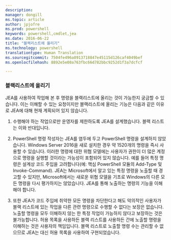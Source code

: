```yaml
---
description: 
manager: dongill
ms.topic: article
author: jpjofre
ms.prod: powershell
keywords: powershell,cmdlet,jea
ms.date: 2016-06-22
title: "블랙리스트에 올리기"
ms.technology: powershell
translationtype: Human Translation
ms.sourcegitcommit: 7504fe496a8913718847e45115d126caf4049bef
ms.openlocfilehash: 8892e5e08a763fbc66d782bbc9252d1f3a7dcfcf

---
```


### 블랙리스트에 올리기
JEA를 사용하여 작업해 본 후 명령을 블랙리스트에 올리는 것이 가능한지 궁금할 수 있습니다.
이는 이해할 수 있는 요청이지만 블랙리스트에 올리는 기능은 다음과 같은 이유로 JEA에 대해 현재 계획되어 있지 않습니다.

1.  수행해야 하는 작업으로만 운영자를 제한하도록 JEA를 설계했습니다.
블랙 리스트는 이와 반대입니다.

2.  PowerShell 명령 작성자는 JEA를 염두에 두고 PowerShell 명령을 설계하지 않았습니다.
Windows Server 2016을 새로 설치한 경우 약 1520개의 명령을 즉시 사용할 수 있습니다.
이러한 명령에 대한 위협 모델에는 사용자가 권한이 더 많은 계정으로 명령을 실행할 것이라는 가능성이 포함되어 있지 않습니다.
예를 들어 특정 명령은 설계상 코드 주입을 고려합니다(예: 핵심 PowerShell 모듈의 Add-Type 및 Invoke-Command).
JEA는 Microsoft에서 알고 있는 특정 명령을 노출할 때 경고할 수 있지만, Microsoft에서는 새로운 위협 모델을 기초로 Windows의 다른 모든 명령을 다시 평가하지는 않았습니다.
JEA를 통해 노출하는 명령의 기능을 이해해야 합니다.  

3.  또한 JEA가 코드 주입에 취약한 모든 명령을 차단한다고 해도 악의적인 사용자가 블랙 리스트에 있는 작업을 다른 관련 명령으로 수행할 수 없다는 보장은 없습니다.
노출할 명령을 모두 이해하지 않는 한 특정 작업이 가능하지 않다고 보장하는 것은 불가능합니다.
허용 목록을 사용하든 블랙 리스트를 사용하든 간에 노출할 명령을 이해하는 것은 사용자의 책임입니다.
블랙 리스트로 노출할 명령 수는 관리할 수 없으므로 JEA는 대신 허용 목록을 사용하여 구현되었습니다.




<!--HONumber=Aug16_HO3-->


